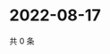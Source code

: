 # 2022-08-17

共 0 条

<!-- BEGIN WEIBO -->
<!-- 最后更新时间 Wed Aug 17 2022 23:01:17 GMT+0800 (China Standard Time) -->

<!-- END WEIBO -->
